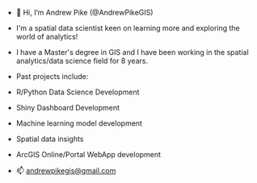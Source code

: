 - 👋 Hi, I’m Andrew Pike (@AndrewPikeGIS)

- I'm a spatial data scientist keen on learning more and exploring the world of analytics!
- I have a Master's degree in GIS and I have been working in the spatial analytics/data science field for 8 years.

- Past projects include:
- R/Python Data Science Development
- Shiny Dashboard Development
- Machine learning model development
- Spatial data insights
- ArcGIS Online/Portal WebApp development


- 📫 andrewpikegis@gmail.com

